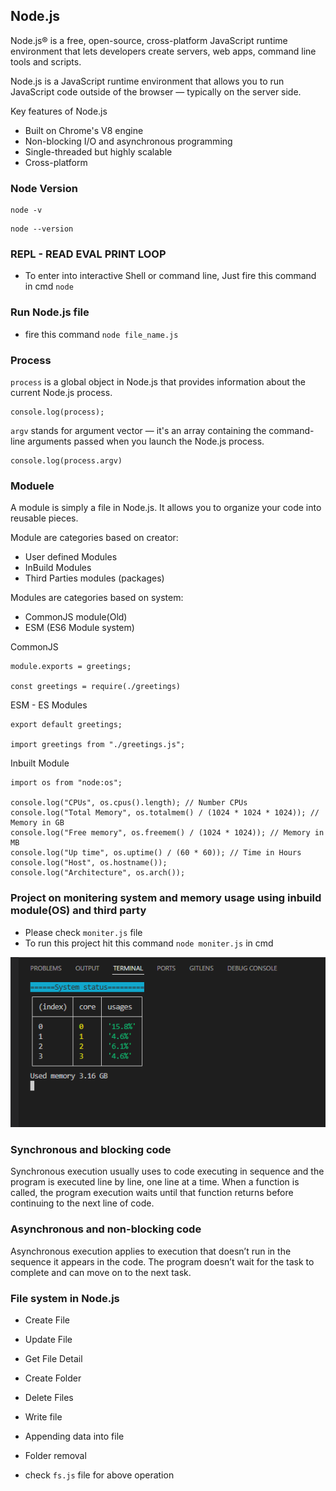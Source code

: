 ## Node.js

Node.js® is a free, open-source, cross-platform JavaScript runtime environment that lets developers create servers, web apps, command line tools and scripts.

Node.js is a JavaScript runtime environment that allows you to run JavaScript code outside of the browser — typically on the server side.

Key features of Node.js

- Built on Chrome's V8 engine
- Non-blocking I/O and asynchronous programming
- Single-threaded but highly scalable
- Cross-platform

### Node Version

```
node -v
```

```
node --version
```

### REPL - READ EVAL PRINT LOOP

- To enter into interactive Shell or command line, Just fire this command in cmd `node`

### Run Node.js file

- fire this command `node file_name.js`

### Process

`process` is a global object in Node.js that provides information about the current Node.js process.

```
console.log(process);
```

`argv` stands for argument vector — it's an array containing the command-line arguments passed when you launch the Node.js process.

```
console.log(process.argv)
```

### Moduele

A module is simply a file in Node.js.
It allows you to organize your code into reusable pieces.

Module are categories based on creator:

- User defined Modules
- InBuild Modules
- Third Parties modules (packages)

Modules are categories based on system:

- CommonJS module(Old)
- ESM (ES6 Module system)

CommonJS

```
module.exports = greetings;

const greetings = require(./greetings)
```

ESM - ES Modules

```
export default greetings;

import greetings from "./greetings.js";
```

Inbuilt Module

```
import os from "node:os";

console.log("CPUs", os.cpus().length); // Number CPUs
console.log("Total Memory", os.totalmem() / (1024 * 1024 * 1024)); // Memory in GB
console.log("Free memory", os.freemem() / (1024 * 1024)); // Memory in MB
console.log("Up time", os.uptime() / (60 * 60)); // Time in Hours
console.log("Host", os.hostname());
console.log("Architecture", os.arch());
```

### Project on monitering system and memory usage using inbuild module(OS) and third party

- Please check `moniter.js` file
- To run this project hit this command `node moniter.js` in cmd

![alt text](<Screenshot (299).png>)

### Synchronous and blocking code

Synchronous execution usually uses to code executing in sequence and the program is executed line by line, one line at a time. When a function is called, the program execution waits until that function returns before continuing to the next line of code.

### Asynchronous and non-blocking code

Asynchronous execution applies to execution that doesn’t run in the sequence it appears in the code. The program doesn’t wait for the task to complete and can move on to the next task.

### File system in Node.js

- Create File
- Update File
- Get File Detail
- Create Folder
- Delete Files
- Write file
- Appending data into file
- Folder removal

- check `fs.js` file for above operation
